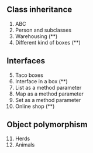 ## Class inheritance
  1. ABC
  2. Person and subclasses
  3. Warehousing (**)
  4. Different kind of boxes (**)

## Interfaces
  5. Taco boxes
  6. Interface in a box (**)
  7. List as a method parameter
  8. Map as a method parameter
  9. Set as a method parameter
  10. Online shop (**)
 
## Object polymorphism
  11. Herds
  12. Animals
